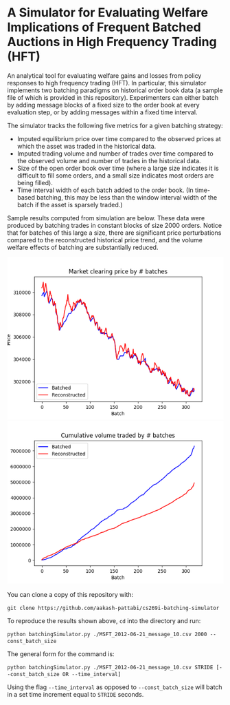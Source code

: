 # A Simulator for Evaluating Welfare Implications of Frequent Batched Auctions in High Frequency Trading (HFT)

An analytical tool for evaluating welfare gains and losses from policy responses to high frequency trading (HFT). In particular, this simulator implements two batching paradigms on historical order book data (a sample file of which is provided in this repository). Experimenters can either batch by adding message blocks of a fixed size to the order book at every evaluation step, or by adding messages within a fixed time interval.  


The simulator tracks the following five metrics for a given batching strategy: 
  * Imputed equilibrium price over time compared to the observed prices at which the asset was traded in the historical data.
  * Imputed trading volume and number of trades over time compared to the observed volume and number of trades in the historical data. 
  * Size of the open order book over time (where a large size indicates it is difficult to fill some orders, and a small size indicates most orders are being filled). 
  * Time interval width of each batch added to the order book. (In time-based batching, this may be less than the window interval width of the batch if the asset is sparsely traded.) 
  
Sample results computed from simulation are below. These data were produced by batching trades in constant blocks of size 2000 orders. Notice that for batches of this large a size, there are significant price perturbations compared to the reconstructed historical price trend, and the volume welfare effects of batching are substantially reduced. 

![alt-text-1](demo/Stride2000_Price_over_batch.png "Asset equilibrium price, imputed vs. historical") ![alt-text-2](demo/Stride2000_Volume_over_batch.png "Asset volume traded, imputed vs. historical")

You can clone a copy of this repository with:

```
git clone https://github.com/aakash-pattabi/cs269i-batching-simulator
```

To reproduce the results shown above, `cd` into the directory and run: 

```
python batchingSimulator.py ./MSFT_2012-06-21_message_10.csv 2000 --const_batch_size
```

The general form for the command is: 

```
python batchingSimulator.py ./MSFT_2012-06-21_message_10.csv STRIDE [--const_batch_size OR --time_interval]
```

Using the flag `--time_interval` as opposed to `--const_batch_size` will batch in a set time increment equal to `STRIDE` seconds.
